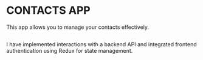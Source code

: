 # CONTACTS APP
This app allows you to manage your contacts effectively. 

## 

I have implemented interactions with a backend API and integrated frontend authentication using Redux for state management. 

